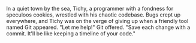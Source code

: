 In a quiet town by the sea, Tichy, a programmer with a fondness for speculoos cookies, wrestled with his chaotic codebase. Bugs crept up everywhere, and Tichy was on the verge of giving up when a friendly tool named Git appeared.
"Let me help!" Git offered. "Save each change with a commit. It'll be like keeping a timeline of your code."